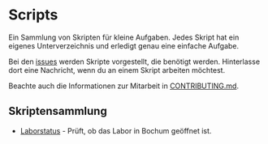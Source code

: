 # Scripts

Ein Sammlung  von Skripten für kleine Aufgaben. Jedes Skript hat ein eigenes Unterverzeichnis
und erledigt genau eine einfache Aufgabe.

Bei den [issues](https://github.com/tbs1-bo/scripts/issues) werden 
Skripte vorgestellt, die benötigt werden.  Hinterlasse dort eine Nachricht, 
wenn du an einem Skript arbeiten möchtest. 

Beachte auch die Informationen zur Mitarbeit in 
[CONTRIBUTING.md](CONTRIBUTING.md).

## Skriptensammlung

- [Laborstatus](labor_status/README.md) - Prüft, ob das Labor in Bochum geöffnet ist.
